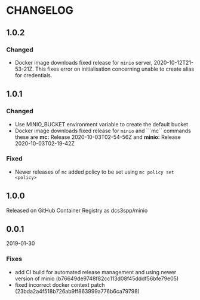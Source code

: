 # CHANGELOG

<!--- next entry here -->
## 1.0.2

### Changed
- Docker image downloads fixed release for ```minio``` server,
  2020-10-12T21-53-21Z. This fixes error on initialisation concerning
  unable to create alias for credentials.

## 1.0.1

### Changed
- Use MINIO_BUCKET environment variable to create the default bucket
- Docker image downloads fixed release for ```minio``` and ```mc`` commands
  these are **mc:** Release 2020-10-03T02-54-56Z and **minio:** Release 2020-10-03T02-19-42Z

### Fixed
- Newer releases of ```mc``` added policy to be set using ```mc policy set <policy>```

## 1.0.0
Released on GitHub Container Registry as dcs3spp/minio

## 0.0.1
2019-01-30

### Fixes

- add CI build for automated release management and using newer version of minio (b76649de9748f82cc113d08f45dddf56bfe79e05)
- fixed incorrect docker context patch (23bda2a4f518b726ab9ff863999a776b6ca79798)